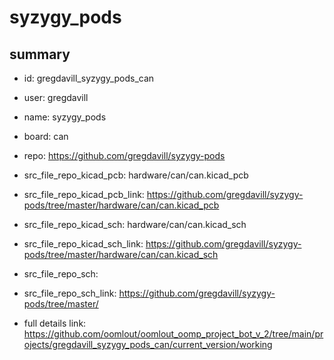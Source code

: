 # syzygy_pods
 
## summary 
* id: gregdavill_syzygy_pods_can
* user: gregdavill
* name: syzygy_pods
* board: can
* repo: https://github.com/gregdavill/syzygy-pods
* src_file_repo_kicad_pcb: hardware/can/can.kicad_pcb
* src_file_repo_kicad_pcb_link: https://github.com/gregdavill/syzygy-pods/tree/master/hardware/can/can.kicad_pcb
* src_file_repo_kicad_sch: hardware/can/can.kicad_sch
* src_file_repo_kicad_sch_link: https://github.com/gregdavill/syzygy-pods/tree/master/hardware/can/can.kicad_sch

* src_file_repo_sch: 
* src_file_repo_sch_link: https://github.com/gregdavill/syzygy-pods/tree/master/
* full details link: https://github.com/oomlout/oomlout_oomp_project_bot_v_2/tree/main/projects/gregdavill_syzygy_pods_can/current_version/working  







